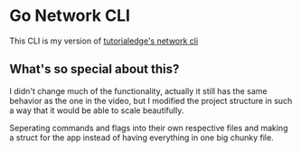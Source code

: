 # Go Network CLI

This CLI is my version of [tutorialedge's network cli](https://www.youtube.com/watch?v=i2p0Snwk4gc&list=WL&index=5&ab_channel=TutorialEdge)

## What's so special about this?

I didn't change much of the functionality, actually it still has the same behavior as the one in the video, but I modified the project structure in such a way that it would be able to scale beautifully.

Seperating commands and flags into their own respective files and making a struct for the app instead of having everything in one big chunky file.